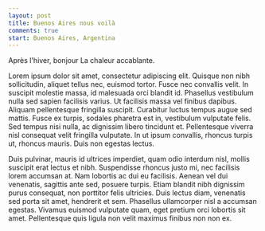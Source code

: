 ```yaml
---
layout: post
title: Buenos Aires nous voilà
comments: true
start: Buenos Aires, Argentina
---
```


Après l'hiver, bonjour La chaleur accablante.

Lorem ipsum dolor sit amet, consectetur adipiscing elit. Quisque non nibh sollicitudin, aliquet tellus nec, euismod tortor. Fusce nec convallis velit. In suscipit molestie massa, id malesuada orci blandit id. Phasellus vestibulum nulla sed sapien facilisis varius. Ut facilisis massa vel finibus dapibus.
Aliquam pellentesque fringilla suscipit. Curabitur luctus tempus augue sed mattis. Fusce ex turpis, sodales pharetra est in, vestibulum vulputate felis. Sed tempus nisi nulla, ac dignissim libero tincidunt et. Pellentesque viverra nisl consequat velit fringilla vulputate. In ut ipsum convallis, rhoncus turpis ut, rhoncus mauris. Duis non egestas lectus.

<!--more-->

Duis pulvinar, mauris id ultrices imperdiet, quam odio interdum nisl, mollis suscipit erat lectus et nibh. Suspendisse rhoncus justo mi, nec facilisis lorem accumsan at. Nam lobortis ac dui eu facilisis. Aenean vel dui venenatis, sagittis ante sed, posuere turpis. Etiam blandit nibh dignissim purus consequat, non porttitor felis ultricies. Duis lectus diam, venenatis sed porta sit amet, hendrerit et sem. Phasellus ullamcorper nisl a accumsan egestas. Vivamus euismod vulputate quam, eget pretium orci lobortis sit amet. Pellentesque quis ligula non velit maximus finibus non non ex.
